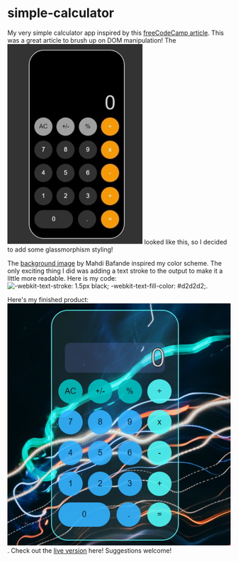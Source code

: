 # simple-calculator

My very simple calculator app inspired by this [freeCodeCamp article](https://www.freecodecamp.org/news/javascript-dom-build-a-calculator-app/#how-to-build-the-calculator-app).  This was a great article to brush up on DOM manipulation!  The ![end product](https://github.com/JoleneKearse/simple-calculator/blob/main/screenshots/article-result.png) looked like this, so I decided to add some glassmorphism styling!

The [background image](https://unsplash.com/photos/4CcZK19ViNM) by Mahdi Bafande inspired my color scheme.  The only exciting thing I did was adding a text stroke to the output to make it a little more readable.  Here is my code: ![-webkit-text-stroke: 1.5px black;
    -webkit-text-fill-color: #d2d2d2;](https://github.com/JoleneKearse/simple-calculator/blob/main/screenshots/code-text-stroke.png).

Here's my finished product: ![screenshot](https://github.com/JoleneKearse/simple-calculator/blob/main/screenshots/my_version.png).
Check out the [live version]() here!  Suggestions welcome!
